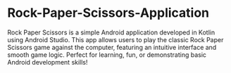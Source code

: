 # Rock-Paper-Scissors-Application
Rock Paper Scissors is a simple Android application developed in Kotlin using Android Studio. This app allows users to play the classic Rock Paper Scissors game against the computer, featuring an intuitive interface and smooth game logic. Perfect for learning, fun, or demonstrating basic Android development skills!
